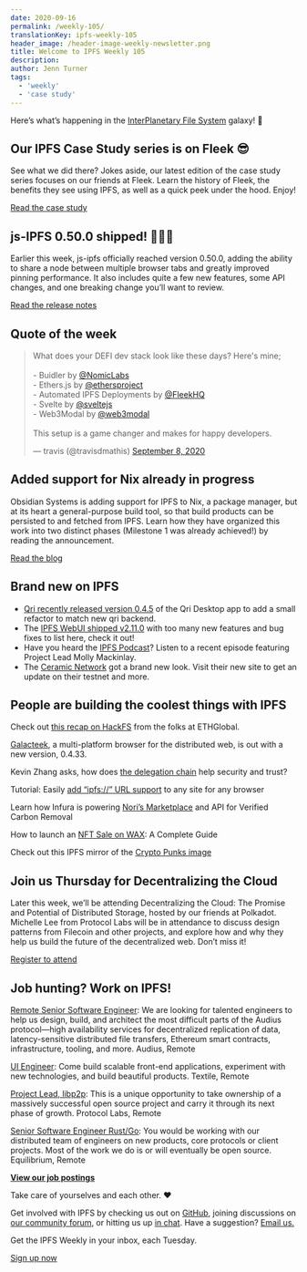 ```yaml
---
date: 2020-09-16
permalink: /weekly-105/
translationKey: ipfs-weekly-105
header_image: /header-image-weekly-newsletter.png
title: Welcome to IPFS Weekly 105
description:
author: Jenn Turner
tags:
  - 'weekly'
  - 'case study'
---
```


Here’s what’s happening in the [InterPlanetary File System](https://ipfs.io/) galaxy! 🚀

## Our IPFS Case Study series is on Fleek 😎

See what we did there? Jokes aside, our latest edition of the case study series focuses on our friends at Fleek. Learn the history of Fleek, the benefits they see using IPFS, as well as a quick peek under the hood. Enjoy!

[Read the case study](https://docs.ipfs.io/concepts/case-study-fleek/#overview)

## js-IPFS 0.50.0 shipped! 🎉🎉🎉

Earlier this week, js-ipfs officially reached version 0.50.0, adding the ability to share a node between multiple browser tabs and greatly improved pinning performance. It also includes quite a few new features, some API changes, and one breaking change you’ll want to review.

[Read the release notes](https://blog.ipfs.io/2020-09-14-js-ipfs-0-50/)

## Quote of the week

<blockquote class="twitter-tweet"><p lang="en" dir="ltr">What does your DEFI dev stack look like these days? Here&#39;s mine;<br><br>- Buidler by <a href="https://twitter.com/NomicLabs?ref_src=twsrc%5Etfw">@NomicLabs</a> <br>- Ethers.js by <a href="https://twitter.com/ethersproject?ref_src=twsrc%5Etfw">@ethersproject</a><br>- Automated IPFS Deployments by <a href="https://twitter.com/FleekHQ?ref_src=twsrc%5Etfw">@FleekHQ</a><br>- Svelte by <a href="https://twitter.com/sveltejs?ref_src=twsrc%5Etfw">@sveltejs</a><br>- Web3Modal by <a href="https://twitter.com/web3modal?ref_src=twsrc%5Etfw">@web3modal</a> <br><br>This setup is a game changer and makes for happy developers.</p>&mdash; travis (@travisdmathis) <a href="https://twitter.com/travisdmathis/status/1303315366605713408?ref_src=twsrc%5Etfw">September 8, 2020</a></blockquote>

## Added support for Nix already in progress

Obsidian Systems is adding support for IPFS to Nix, a package manager, but at its heart a general-purpose build tool, so that build products can be persisted to and fetched from IPFS. Learn how they have organized this work into two distinct phases (Milestone 1 was already achieved!) by reading the announcement.

[Read the blog](https://blog.ipfs.io/2020-09-08-nix-ipfs-milestone-1/)

## Brand new on IPFS

- [Qri recently released version 0.4.5](https://qri.io/download) of the Qri Desktop app to add a small refactor to match new qri backend.
- The [IPFS WebUI shipped v2.11.0](https://github.com/ipfs-shipyard/ipfs-webui/releases/tag/v2.11.0) with too many new features and bug fixes to list here, check it out!
- Have you heard the [IPFS Podcast](https://soundcloud.com/user-4802515/ipfs-podcast-episode-3-protocol-labs-part-2)? Listen to a recent episode featuring Project Lead Molly Mackinlay.
- The [Ceramic Network](https://www.ceramic.network/) got a brand new look. Visit their new site to get an update on their testnet and more.

## People are building the coolest things with IPFS

Check out [this recap on HackFS](https://medium.com/ethglobal/hackfs-building-up-to-the-finale-fbcb74f2404f) from the folks at ETHGlobal.

[Galacteek](https://github.com/pinnaculum/galacteek/releases/tag/v0.4.33), a multi-platform browser for the distributed web, is out with a new version, 0.4.33.

Kevin Zhang asks, how does [the delegation chain](https://medium.com/@pushbar/how-does-the-delegation-chain-help-security-and-trust-5e17b5a922a7) help security and trust?

Tutorial: Easily [add “ipfs://” URL support](https://medium.com/@boomycloud/easily-add-ipfs-url-support-to-any-web-page-for-any-browser-7a254287e010) to any site for any browser

Learn how Infura is powering [Nori’s Marketplace](https://infura.io/customers/nori) and API for Verified Carbon Removal

How to launch an [NFT Sale on WAX](https://medium.com/wax-io/how-to-launch-an-nft-sale-on-wax-a-complete-guide-19944b3db67f): A Complete Guide

Check out this IPFS mirror of the [Crypto Punks image](https://twitter.com/pixls_dot_eth/status/1304517078729330688)

## Join us Thursday for Decentralizing the Cloud

Later this week, we’ll be attending Decentralizing the Cloud: The Promise and Potential of Distributed Storage, hosted by our friends at Polkadot. Michelle Lee from Protocol Labs will be in attendance to discuss design patterns from Filecoin and other projects, and explore how and why they help us build the future of the decentralized web. Don’t miss it!

[Register to attend](https://www.crowdcast.io/e/ubjg7i8k/register)

## Job hunting? Work on IPFS!

[Remote Senior Software Engineer](https://jobs.lever.co/audius): We are looking for talented engineers to help us design, build, and architect the most difficult parts of the Audius protocol—high availability services for decentralized replication of data, latency-sensitive distributed file transfers, Ethereum smart contracts, infrastructure, tooling, and more. Audius, Remote

[UI Engineer](https://textile.breezy.hr/p/2efb847aca79-ui-engineer): Come build scalable front-end applications, experiment with new technologies, and build beautiful products. Textile, Remote

[Project Lead, libp2p](https://jobs.lever.co/protocol/27ff3891-6e13-4aa8-b43a-734715e85a26): This is a unique opportunity to take ownership of a massively successful open source project and carry it through its next phase of growth. Protocol Labs, Remote

[Senior Software Engineer Rust/Go](https://www.notion.so/Hiring-Senior-Software-Engineer-Rust-Go-e6c94ccc261f426c80a483c7fc642412): You would be working with our distributed team of engineers on new products, core protocols or client projects. Most of the work we do is or will eventually be open source. Equilibrium, Remote

**[View our job postings](https://jobs.lever.co/protocol)**

Take care of yourselves and each other. ❤️

Get involved with IPFS by checking us out on [GitHub](https://github.com/ipfs), joining discussions on [our community forum](https://discuss.ipfs.io/), or hitting us up [in chat](https://riot.im/app/#/room/#ipfs:matrix.org). Have a suggestion? [Email us.](mailto:newsletter@ipfs.io)

Get the IPFS Weekly in your inbox, each Tuesday.

<p><a href="https://ipfs.us4.list-manage.com/subscribe?u=25473244c7d18b897f5a1ff6b&amp;id=cad54b2230" class="button button-primary">Sign up now</a></p>
